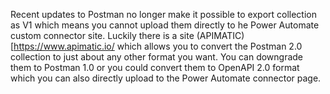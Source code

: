 Recent updates to Postman no longer make it possible to export collection as V1 which means you cannot upload them directly to he Power Automate custom connector site.  Luckily there is a site (APIMATIC)[https://www.apimatic.io/ which allows you to convert the Postman 2.0 collection to just about any other format you want.  You can downgrade them to Postman 1.0 or you could convert them to OpenAPI 2.0 format which you can also directly upload to the Power Automate connector page.
<!--stackedit_data:
eyJoaXN0b3J5IjpbLTgyMTMxMDk1Nl19
-->
